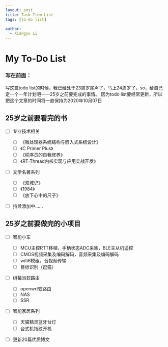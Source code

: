 ```yaml
---
layout: post
title: Task Item List
tags: [to-do list]

author:
  - Xiangyu Li
---
```

# My To-Do List

### 写在前面： 

写这篇todo list的时候，我已经处于23周岁尾声了，马上24周岁了，so，给自己定一个一年计划吧——25岁之前要完成的事情。
因为todo list要经常更新，所以把这个文章的时间将一直保持为2020年10月07日



## 25岁之前要看完的书

- [ ] 专业技术相关
  - [ ] 《微处理器系统结构与嵌入式系统设计》
  - [ ] 《C Primer Plus》
  - [ ] 《程序员的自我修养》
  - [ ] 《RT-Thread内核实现与应用实战开发》

- [ ] 文学名著系列
  - [ ] 《双城记》
  - [ ] 《1984》
  - [ ] 《放下心中的尺子》

- [ ] 持续添加中……



## 25岁之前要做完的小项目

- [ ] 智能小车
  - [ ] MCU主控RTT移植，手柄状态ADC采集，BLE主从机遥控
  - [ ] CMOS视频采集及编码解码，音频采集及编码解码
  - [ ] wifi6模组，音视频传输
  - [ ] 目标识别（逗猫）

- [ ] 树莓派软路由
  - [ ] openwrt软路由
  - [ ] NAS
  - [ ] SSR

- [ ] 智能家居系列
  - [ ] 天猫精灵蓝牙台灯
  - [ ] 台式机指纹开机

- [ ] 更新20篇优质博文


